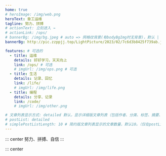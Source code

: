 ```yaml
---
home: true
# heroImage: /img/web.png
heroText: 章工运维
tagline: 努力、拼搏
# actionText: 立刻进入 →
# actionLink: /ops/
# bannerBg: /img/bg.jpeg # auto => 网格纹背景(有bodyBgImg时无背景)，默认 | none => 无 | '大图地址' | background: 自定义背景样式       提示：如发现文本颜色不适应你的背景时可以到palette.styl修改$bannerTextColor变量
bannerBg: http://pic.zzppjj.top/LightPicture/2023/02/7c6d3b8425f739ab.jpg # auto => 网格纹背景(有bodyBgImg时无背景)，默认 | none => 无 | '大图地址' | background: 自定义背景样式       提示：如发现文本颜色不适应你的背景时可以到palette.styl修改$bannerTextColor变量

features: # 可选的
  - title: 运维
    details: 好好学习，天天向上
    link: /ops/ # 可选
    # imgUrl: /img/ops.png # 可选
  - title: 生活
    details: 记录、回忆
    link: /life/
    # imgUrl: /img/life.png
  - title: 编程
    details: 分享、记录
    link: /code/
    # imgUrl: /img/other.png

# 文章列表显示方式: detailed 默认，显示详细版文章列表（包括作者、分类、标签、摘要、分页等）| simple => 显示简约版文章列表（仅标题和日期）| none 不显示文章列表
# postList: detailed
# simplePostListLength: 10 # 简约版文章列表显示的文章数量，默认10。（仅在postList设置为simple时生效）
---
```


::: center
努力、拼搏、自信
:::

::: center
